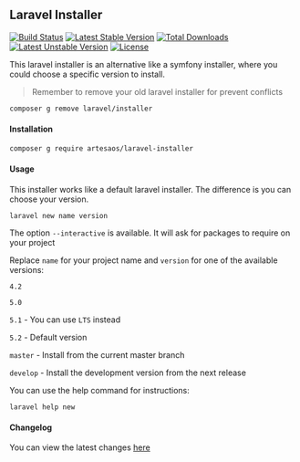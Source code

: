 ## Laravel Installer
[![Build Status](https://travis-ci.org/artesaos/laravel-installer.svg?branch=master)](https://travis-ci.org/artesaos/laravel-installer) [![Latest Stable Version](https://poser.pugx.org/artesaos/laravel-installer/v/stable)](https://packagist.org/packages/artesaos/laravel-installer) [![Total Downloads](https://poser.pugx.org/artesaos/laravel-installer/downloads)](https://packagist.org/packages/artesaos/artesaos/laravel-installer) [![Latest Unstable Version](https://poser.pugx.org/artesaos/laravel-installer/v/unstable)](https://packagist.org/packages/artesaos/laravel-installer) [![License](https://poser.pugx.org/artesaos/laravel-installer/license)](https://packagist.org/packages/artesaos/laravel-installer)

This laravel installer is an alternative like a symfony installer, where you could choose a specific version to install.

> Remember to remove your old laravel installer for prevent conflicts
```bash
composer g remove laravel/installer
```

#### Installation

```bash
composer g require artesaos/laravel-installer
```

#### Usage

This installer works like a default laravel installer. The difference is you can choose your version.
```
laravel new name version
```

The option `--interactive` is available. It will ask for packages to require on your project

Replace `name` for your project name and `version` for one of the available versions:

`4.2`

`5.0`

`5.1` - You can use `LTS` instead

`5.2` - Default version

`master` - Install from the current master branch

`develop` - Install the development version from the next release

You can use the help command for instructions:
```
laravel help new
```

#### Changelog

You can view the latest changes [here](https://github.com/artesaos/laravel-installer/blob/master/CHANGELOG.md)
